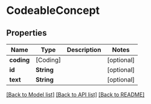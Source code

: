 # CodeableConcept

## Properties
Name | Type | Description | Notes
------------ | ------------- | ------------- | -------------
**coding** | [Coding] |  | [optional] 
**id** | **String** |  | [optional] 
**text** | **String** |  | [optional] 

[[Back to Model list]](../README.md#documentation-for-models) [[Back to API list]](../README.md#documentation-for-api-endpoints) [[Back to README]](../README.md)


